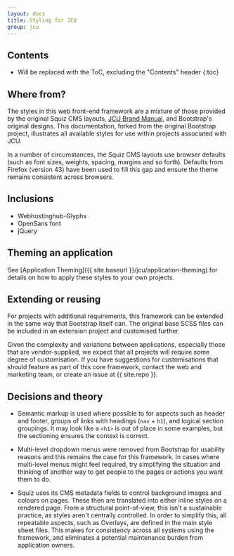 ```yaml
---
layout: docs
title: Styling for JCU
group: jcu
---
```


## Contents

* Will be replaced with the ToC, excluding the "Contents" header
{:toc}

## Where from?

The styles in this web front-end framework are a mixture of those provided by
the original Squiz CMS layouts, [JCU Brand
Manual](https://www.jcu.edu.au/marketing-toolkit), and Bootstrap's original
designs.  This documentation, forked from the original Bootstrap project,
illustrates all available styles for use within projects associated with JCU.

In a number of circumstances, the Squiz CMS layouts use browser defaults (such
as font sizes, weights, spacing, margins and so forth).  Defaults from Firefox
(version 43) have been used to fill this gap and ensure the theme remains
consistent across browsers.

## Inclusions

* Webhostinghub-Glyphs
* OpenSans font
* jQuery

## Theming an application

See [Application
Theming]({{ site.baseurl }}/jcu/application-theming) for
details on how to apply these styles to your own projects.

## Extending or reusing

For projects with additional requirements, this framework can be extended in the
same way that Bootstrap itself can.  The original base SCSS files can be
included in an extension project and customised further.

Given the complexity and variations between applications, especially those that
are vendor-supplied, we expect that all projects will require some degree of
customisation.  If you have suggestions for customisations that should feature
as part of this core framework, contact the web and marketing team, or create an
issue at {{ site.repo }}.

## Decisions and theory

* Semantic markup is used where possible to for aspects such as header and
  footer, groups of links with headings (`nav` + `h1`), and logical section
  groupings.  It may look like a `<h1>` is out of place in some examples, but
  the sectioning ensures the context is correct.

* Multi-level dropdown menus were removed from Bootstrap for usability reasons
  and this remains the case for this framework.  In cases where multi-level
  menus might feel required, try simplifying the situation and thinking of
  another way to get people to the pages or actions you want them to do.

* Squiz uses its CMS metadata fields to control background images and colours on
  pages.  These then are translated into either inline styles on a rendered page.
  From a structural point-of-view, this isn't a sustainable practice, as styles
  aren't centrally controlled.  In order to simplify this, all repeatable
  aspects, such as Overlays, are defined in the main style sheet files.  This
  makes for consistency across all systems using the framework, and eliminates a
  potential maintenance burden from application owners.


